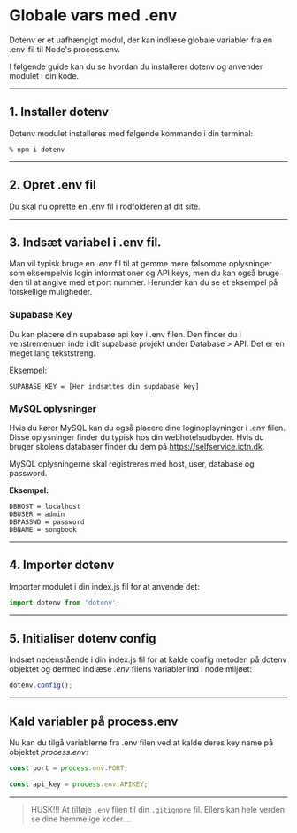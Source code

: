 # Globale vars med .env
Dotenv er et uafhængigt modul, der kan indlæse globale variabler fra en .env-fil til Node's process.env. 

I følgende guide kan du se hvordan du installerer dotenv og anvender modulet i din kode.
___
## 1. Installer dotenv
Dotenv modulet installeres med følgende kommando i din terminal:
```
% npm i dotenv
```
___
## 2. Opret .env fil
Du skal nu oprette en .env fil i rodfolderen af dit site.
___
## 3. Indsæt variabel i .env fil.
Man vil typisk bruge en *.env* fil til at gemme mere følsomme oplysninger som eksempelvis login informationer og API keys, men du kan også bruge den til at angive med et port nummer. Herunder kan du se et eksempel på forskellige muligheder.

### Supabase Key
Du kan placere din supabase api key i .env filen. Den finder du i venstremenuen inde i dit supabase projekt under Database > API. Det er en meget lang tekststreng.

Eksempel:
```
SUPABASE_KEY = [Her indsættes din supdabase key]
```
### MySQL oplysninger
Hvis du kører MySQL kan du også placere dine loginoplsyninger i .env filen. Disse oplysninger finder du typisk hos din webhotelsudbyder. Hvis du bruger skolens databaser finder du dem på https://selfservice.ictn.dk.

MySQL oplysningerne skal registreres med host, user, database og password.

**Eksempel:**
```
DBHOST = localhost
DBUSER = admin
DBPASSWD = password
DBNAME = songbook
```
___
## 4. Importer dotenv
Importer modulet i din index.js fil for at anvende det:
```js
import dotenv from 'dotenv';
```
___
## 5. Initialiser dotenv config
Indsæt nedenstående i din index.js fil for at kalde config metoden på dotenv objektet og dermed indlæse *.env* filens variabler ind i node miljøet:
```js
dotenv.config();
```
___
## Kald variabler på process.env
Nu kan du tilgå variablerne fra .env filen ved at kalde deres key name på objektet *process.env*:
```js
const port = process.env.PORT;

const api_key = process.env.APIKEY;
```
___
> HUSK!!! At tilføje `.env` filen til din `.gitignore` fil. Ellers kan hele verden se dine hemmelige koder....
